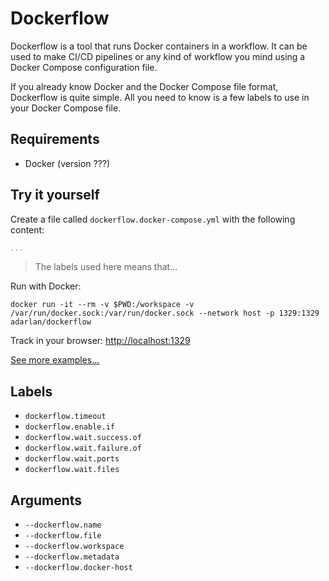 # Dockerflow

Dockerflow is a tool that runs Docker containers in a workflow.
It can be used to make CI/CD pipelines or any kind of workflow
you mind using a Docker Compose configuration file.

If you already know Docker and the Docker Compose file format,
Dockerflow is quite simple.
All you need to know is a few labels to use in your Docker Compose file.

## Requirements

* Docker (version ???)

## Try it yourself

Create a file called `dockerflow.docker-compose.yml`
with the following content:

```yml
...
```

> The labels used here means that...

Run with Docker:

```shell
docker run -it --rm -v $PWD:/workspace -v /var/run/docker.sock:/var/run/docker.sock --network host -p 1329:1329 adarlan/dockerflow
```

Track in your browser: [http://localhost:1329](http://localhost:1329)

[See more examples...](examples)

## Labels

* `dockerflow.timeout`
* `dockerflow.enable.if`
* `dockerflow.wait.success.of`
* `dockerflow.wait.failure.of`
* `dockerflow.wait.ports`
* `dockerflow.wait.files`

## Arguments

* `--dockerflow.name`
* `--dockerflow.file`
* `--dockerflow.workspace`
* `--dockerflow.metadata`
* `--dockerflow.docker-host`
